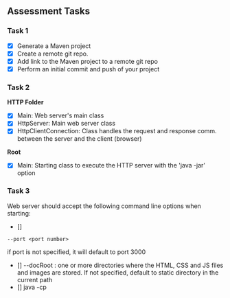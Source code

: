 ## Assessment Tasks

### Task 1

- [X] Generate a Maven project
- [X] Create a remote git repo.
- [X] Add link to the Maven project to a remote git repo
- [X] Perform an initial commit and push of your project

### Task 2

**HTTP Folder**

- [X] Main: Web server's main class
- [X] HttpServer: Main web server class
- [X] HttpClientConnection: Class handles the request and response comm. between the server and the client (browser)

**Root**
- [X] Main: Starting class to execute the HTTP server with the 'java -jar' option

### Task 3

Web server should accept the following command line options when starting:

- [] 
```
--port <port number>
```

if port is not specified, it will default to port 3000

- [] --docRoot <colon delimited list of directories>: one or more directories where the HTML, CSS and JS files and images are stored. If not specified, default to static directory in the current path
- [] java -cp